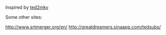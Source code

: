 Inspired by [ted2mkv](https://github.com/oxplot/ted2mkv)

Some other sites:

http://www.srtmerger.org/en/
http://greatdreamers.sinaapp.com/tedsubs/
